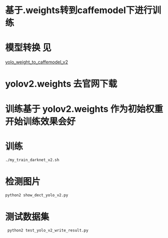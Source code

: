 # 基于.weights转到caffemodel下进行训练

# 模型转换 见
[yolo_weight_to_caffemodel_v2](https://github.com/Ewenwan/MVision/blob/master/darknect/caffe/convert_tool/yolo_weight_to_caffemodel_v2.py)

# yolov2.weights 去官网下载

# 训练基于 yolov2.weights 作为初始权重开始训练效果会好

# 训练
    ./my_train_darknet_v2.sh
# 检测图片
    python2 show_dect_yolo_v2.py
# 测试数据集
     python2 test_yolo_v2_write_result.py
